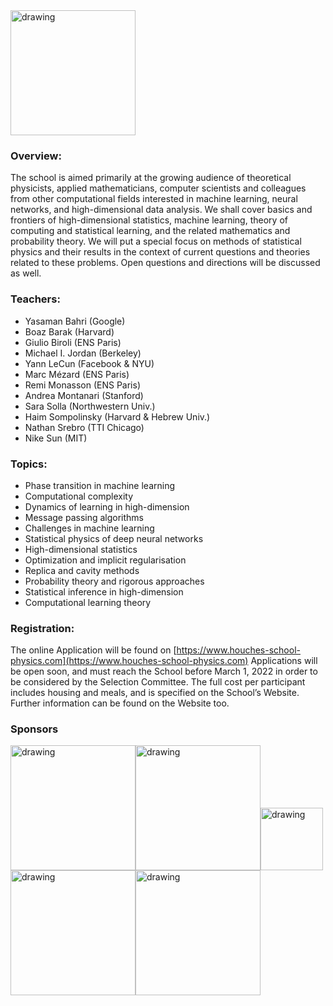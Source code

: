 <img src="https://www.houches-school-physics.com/uas/HOUCHES/LOGO/EPH_logo_h122.jpg" alt="drawing" width="200"/>

### **Overview:** 
The school is aimed primarily at the growing audience of theoretical physicists, applied mathematicians, computer scientists and colleagues from other computational fields interested in machine learning, neural networks, and high-dimensional data analysis. We shall cover basics and frontiers of high-dimensional statistics, machine learning, theory of computing and statistical learning, and the related mathematics and probability theory. We will put a special focus on methods of statistical physics and their results in the context of current questions and theories related to these problems.  Open questions and directions will be discussed as well. 

### **Teachers:**
- Yasaman Bahri (Google)
- Boaz Barak (Harvard)
- Giulio Biroli (ENS Paris)
- Michael I. Jordan (Berkeley)
- Yann LeCun (Facebook & NYU)
- Marc Mézard (ENS Paris)
- Remi Monasson (ENS Paris)
- Andrea Montanari (Stanford)
- Sara Solla (Northwestern Univ.)
- Haim Sompolinsky (Harvard & Hebrew Univ.)
- Nathan Srebro (TTI Chicago)
- Nike Sun (MIT)

### **Topics:**
- Phase transition in machine learning
- Computational complexity 
- Dynamics of learning in high-dimension 
- Message passing algorithms
- Challenges in machine learning
- Statistical physics of deep neural networks
- High-dimensional statistics 
- Optimization and implicit regularisation
- Replica and cavity methods
- Probability theory and rigorous approaches
- Statistical inference in high-dimension
- Computational learning theory

### **Registration:**
The online Application will be found on [https://www.houches-school-physics.com](https://www.houches-school-physics.com) Applications will be open soon, and must reach the School before March 1, 2022 in order to be considered by the Selection Committee. The full cost per participant includes housing and meals, and is specified on the School’s Website. Further information can be found on the Website too. 

### Sponsors
<img src="http://www.fondation-cfm.fr/images/logo_CFM.png" alt="drawing" width="200"/><img src="https://www.myscience.ch/var/myscience/image/logo/snf_banner_fr.svg" alt="drawing" width="200"/><img src="https://upload.wikimedia.org/wikipedia/en/e/e9/European_Research_Council_logo.svg" alt="drawing" width="100"/><img src="https://upload.wikimedia.org/wikipedia/fr/7/79/Agence_Nationale_de_la_Recherche.svg" alt="drawing" width="200"/><img src="https://upload.wikimedia.org/wikipedia/commons/f/f4/Logo_EPFL.svg" alt="drawing" width="200"/>

